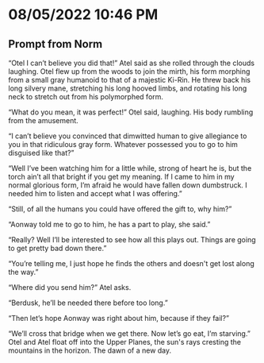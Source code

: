 # 08/05/2022 10:46 PM
## Prompt from Norm

“Otel I can’t believe you did that!” Atel said as she rolled through the clouds laughing.  Otel flew up from the woods to join the mirth, his form morphing from a small gray humanoid to that of a majestic Ki-Rin.  He threw back his long silvery mane, stretching his long hooved limbs, and rotating his long neck to stretch out from his polymorphed form.

“What do you mean, it was perfect!” Otel said, laughing.  His body rumbling from the amusement.

“I can’t believe you convinced that dimwitted human to give allegiance to you in that ridiculous gray form.  Whatever possessed you to go to him disguised like that?”

“Well I’ve been watching him for a little while, strong of heart he is, but the torch ain’t all that bright if you get my meaning.  If I came to him in my normal glorious form, I’m afraid he would have fallen down dumbstruck.  I needed him to listen and accept what I was offering.”

“Still, of all the humans you could have offered the gift to, why him?”

“Aonway told me to go to him, he has a part to play, she said.”

“Really? Well I’ll be interested to see how all this plays out.  Things are going to get pretty bad down there.”

“You’re telling me, I just hope he finds the others and doesn't get lost along the way.”

“Where did you send him?” Atel asks.

“Berdusk, he’ll be needed there before too long.”

“Then let’s hope Aonway was right about him, because if they fail?”

“We’ll cross that bridge when we get there.  Now let’s go eat, I’m starving.”  Otel and Atel float off into the Upper Planes, the sun's rays cresting the mountains in the horizon.  The dawn of a new day.